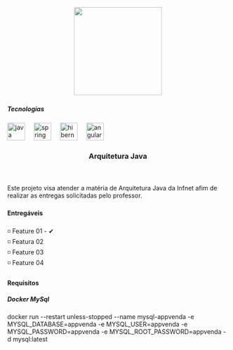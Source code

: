 <div align="center">
  <img height="200" src="https://ead.infnet.edu.br/wp-content/uploads/sites/34/2020/07/grl_logo_faculdade_infnet_color_fundo_transparente-1536x493.png.webp"  />
</div>

###

<h5 align="left">Tecnologias</h5>

###

<div align="left">
  <img src="https://cdn.jsdelivr.net/gh/devicons/devicon/icons/java/java-original.svg" height="40" alt="java logo"  />
  <img width="12" />
  <img src="https://cdn.jsdelivr.net/gh/devicons/devicon/icons/spring/spring-original.svg" height="40" alt="spring logo"  />
  <img width="12" />
  <img src="https://skillicons.dev/icons?i=hibernate" height="40" alt="hibernate logo"  />
  <img width="12" />
  <img src="https://skillicons.dev/icons?i=angular" height="40" alt="angularjs logo"  />
</div>

###

<h3 align="center">Arquitetura Java</h3>

###

<br clear="both">

<p align="left">Este projeto visa atender a matéria de Arquitetura Java da Infnet afim de realizar as entregas solicitadas pelo professor.</p>

###

<h4 align="left">Entregáveis</h4>

###

<p align="left">◽ Feature 01 - ✔<br>◽ Featura 02<br>◽ Feature 03<br>◽ Feature 04</p>

###

<h4 align="left">Requisitos</h4>
<h5 align="left">Docker MySql</h5>
docker run  --restart unless-stopped --name mysql-appvenda -e MYSQL_DATABASE=appvenda -e MYSQL_USER=appvenda -e MYSQL_PASSWORD=appvenda -e MYSQL_ROOT_PASSWORD=appvenda -d mysql:latest